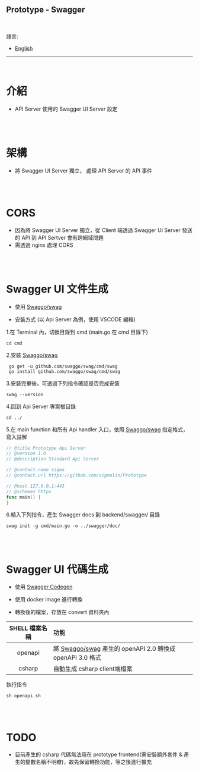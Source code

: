 ## Prototype - Swagger

<br>

語言:

* [English](README_en.md)

---

<br>

# 介紹

- API Server 使用的 Swagger UI Server 設定

<br><br>

# 架構

- 將 Swagger UI Server 獨立， 處理 API Server 的 API 事件

<br><br>

# CORS

- 因為將 Swagger UI Server 獨立，從 Client 端透過 Swagger UI Server 發送的 API 到 API Sertver 會有跨網域問題
- 需透過 nginx 處理 CORS

<br><br>

# Swagger UI 文件生成

- 使用 [Swaggo/swag](https://github.com/swaggo/swag)

- 安裝方式 (以 Api Server 為例，使用 VSCODE 編輯)


1.在 Terminal 內，切換目錄到 cmd (main.go 在 cmd 目錄下)

```console
cd cmd
```

2.安裝 [Swaggo/swag](https://github.com/swaggo/swag)

```console
 go get -u github.com/swaggo/swag/cmd/swag 
 go install github.com/swaggo/swag/cmd/swag
```

3.安裝完畢後，可透過下列指令確認是否完成安裝

```console
swag --version
```

4.回到 Api Server 專案根目錄

```console
cd ../
```
 
5.在 main function 和所有 Api handler 入口，依照 [Swaggo/swag](https://github.com/swaggo/swag) 指定格式，寫入註解


```go
// @title Prototype Api Server
// @version 1.0
// @description Standard Api Server

// @contact.name sigma
// @contact.url https://github.com/sigmalin/Prototype

// @host 127.0.0.1:443
// @schemes https
func main() {
}
```

6.輸入下列指令，產生 Swagger docs 到 backend/swagger/ 目錄

```console
swag init -g cmd/main.go -o ../swagger/doc/
```

<br><br>

# Swagger UI 代碼生成

- 使用 [Swagger Codegen](https://github.com/swagger-api/swagger-codegen)

- 使用 docker image 進行轉換

- 轉換後的檔案，存放在 convert 資料夾內

| SHELL 檔案名稱 | 功能 |
|:-:|:--|
|openapi|將 [Swaggo/swag](https://github.com/swaggo/swag) 產生的 openAPI 2.0 轉換成 openAPI 3.0 格式|
|csharp|自動生成 csharp client端檔案|

執行指令

```console
sh openapi.sh
```

<br><br>

# TODO

- 目前產生的 csharp 代碼無法用在 prototype frontend(需安裝額外套件 & 產生的變數名稱不明瞭)，故先保留轉換功能，等之後進行擴充
    
